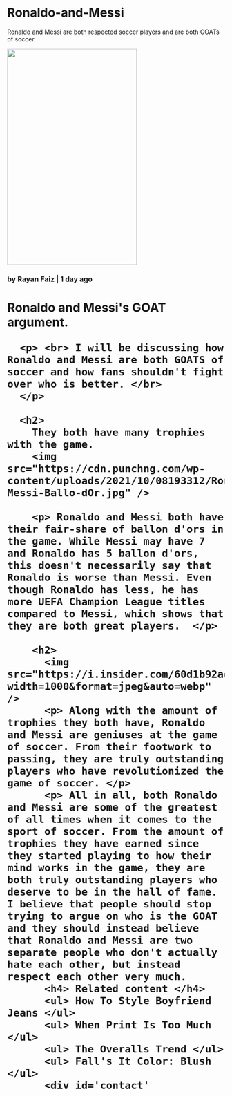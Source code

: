 # Ronaldo-and-Messi
Ronaldo and Messi are both respected soccer players and are both GOATs of soccer.
<body> 
<img src="https://images.hola.com/us/images/027a-167b21aec371-35f735bf18e8-1000/vertical-1150/cristiano-y-messi.png" width="300px" height="500px" />
</body>
<html>
</html>
<head>

<h3> by Rayan Faiz | 1 day ago </h3>
  <body>
    <h1>
      Ronaldo and Messi's GOAT argument.

      <p> <br> I will be discussing how Ronaldo and Messi are both GOATS of soccer and how fans shouldn't fight over who is better. </br>
      </p>

      <h2>
        They both have many trophies with the game.
        <img src="https://cdn.punchng.com/wp-content/uploads/2021/10/08193312/Ronaldo-Messi-Ballo-dOr.jpg" />
        
        <p> Ronaldo and Messi both have their fair-share of ballon d'ors in the game. While Messi may have 7 and Ronaldo has 5 ballon d'ors, this doesn't necessarily say that Ronaldo is worse than Messi. Even though Ronaldo has less, he has more UEFA Champion League titles compared to Messi, which shows that they are both great players.  </p>
        
        <h2>
          <img src="https://i.insider.com/60d1b92adb3f80001848d212?width=1000&format=jpeg&auto=webp" />
          <p> Along with the amount of trophies they both have, Ronaldo and Messi are geniuses at the game of soccer. From their footwork to passing, they are truly outstanding players who have revolutionized the game of soccer. </p>
          <p> All in all, both Ronaldo and Messi are some of the greatest of all times when it comes to the sport of soccer. From the amount of trophies they have earned since they started playing to how their mind works in the game, they are both truly outstanding players who deserve to be in the hall of fame. I believe that people should stop trying to argue on who is the GOAT and they should instead believe that Ronaldo and Messi are two separate people who don't actually hate each other, but instead respect each other very much.
          <h4> Related content </h4>
          <ul> How To Style Boyfriend Jeans </ul>
          <ul> When Print Is Too Much </ul>
          <ul> The Overalls Trend </ul>
          <ul> Fall's It Color: Blush </ul>
          <div id='contact'

